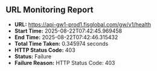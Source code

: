 ## URL Monitoring Report

- **URL:** https://api-gw1-prod1.fisglobal.com/gw/v1/health
- **Start Time:** 2025-08-22T07:42:45.969458
- **End Time:** 2025-08-22T07:42:46.315432
- **Total Time Taken:** 0.345974 seconds
- **HTTP Status Code:** 403
- **Status:** Failure
- **Failure Reason:** HTTP Status Code: 403
